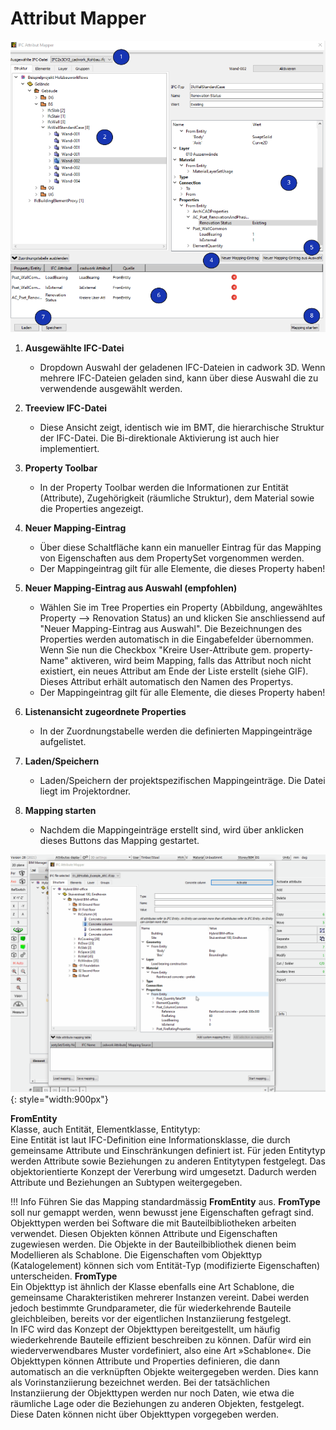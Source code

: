# Attribut Mapper

![localized image](../img/attribute_mapper.png)

1. **Ausgewählte IFC-Datei**
    * Dropdown Auswahl der geladenen IFC-Dateien in cadwork 3D. Wenn mehrere IFC-Dateien geladen sind, kann über diese Auswahl die zu verwendende ausgewählt werden.

2. **Treeview IFC-Datei** 
    * Diese Ansicht zeigt, identisch wie im BMT, die hierarchische Struktur der IFC-Datei. Die Bi-direktionale Aktivierung ist auch hier implementiert. 

3. **Property Toolbar**
    * In der Property Toolbar werden die Informationen zur Entität (Attribute), Zugehörigkeit (räumliche Struktur), dem Material sowie die Properties angezeigt. 

4. **Neuer Mapping-Eintrag**
    * Über diese Schaltfläche kann ein manueller Eintrag für das Mapping von Eigenschaften aus dem PropertySet vorgenommen werden.
    * Der Mappingeintrag gilt für alle Elemente, die dieses Property haben!

5. **Neuer Mapping-Eintrag aus Auswahl (empfohlen)**
    * Wählen Sie im Tree Properties ein Property (Abbildung, angewähltes Property --> Renovation Status) an und klicken Sie anschliessend auf "Neuer Mapping-Eintrag aus Auswahl". Die Bezeichnungen des Properties werden automatisch in die Eingabefelder übernommen. Wenn Sie nun die Checkbox "Kreire User-Attribute gem. property-Name" aktiveren, wird beim Mapping, falls das Attribut noch nicht existiert, ein neues Attribut am Ende der Liste erstellt (siehe GIF). Dieses Attribut erhält automatisch den Namen des Propertys. 
    * Der Mappingeintrag gilt für alle Elemente, die dieses Property haben!

6. **Listenansicht zugeordnete Properties**
    * In der Zuordnungstabelle werden die definierten Mappingeinträge aufgelistet. 

7. **Laden/Speichern**
    * Laden/Speichern der projektspezifischen Mappingeinträge. Die Datei liegt im Projektordner. 

8. **Mapping starten**
    * Nachdem die Mappingeinträge erstellt sind, wird über anklicken dieses Buttons das Mapping gestartet. 

![localized gif](../img/mapping.gif){: style="width:900px"}



**FromEntity** <br>
Klasse, auch Entität, Elementklasse, Entitytyp:<br> 
Eine Entität ist laut IFC-Definition eine Informationsklasse, die durch gemeinsame Attribute und Einschränkungen definiert ist. Für jeden Entitytyp werden Attribute sowie Beziehungen zu anderen Entitytypen festgelegt. Das objektorientierte Konzept der Vererbung wird umgesetzt. Dadurch werden Attribute und Beziehungen an Subtypen weitergegeben.

!!! Info
    Führen Sie das Mapping standardmässig **FromEntity** aus. **FromType** soll nur gemappt werden, wenn bewusst jene Eigenschaften gefragt sind.<br> Objekttypen werden bei Software die mit Bauteilbibliotheken arbeiten verwendet. Diesen Objekten können Attribute und Eigenschaften zugewiesen werden. Die Objekte in der Bauteilbibliothek dienen beim Modellieren als Schablone. Die Eigenschaften vom Objekttyp (Katalogelement) können sich vom Entität-Typ (modifizierte Eigenschaften) unterscheiden. 
**FromType** <br>
Ein Objekttyp ist ähnlich der Klasse ebenfalls eine Art Schablone, die gemeinsame Charakteristiken mehrerer Instanzen vereint. Dabei werden jedoch bestimmte Grundparameter, die für wiederkehrende Bauteile gleichbleiben, bereits vor der eigentlichen Instanziierung festgelegt. <br>
In IFC wird das Konzept der Objekttypen bereitgestellt, um häufig wiederkehrende Bauteile effizient beschreiben zu können. Dafür wird ein wiederverwendbares Muster vordefiniert, also eine Art »Schablone«. Die Objekttypen können Attribute und Properties definieren, die dann automatisch an die verknüpften Objekte weitergegeben werden. Dies kann als Vorinstanziierung bezeichnet werden. Bei der tatsächlichen Instanziierung der Objekttypen werden nur noch Daten, wie etwa die räumliche Lage oder die Beziehungen zu anderen Objekten, festgelegt. Diese Daten können nicht über Objekttypen vorgegeben werden.

